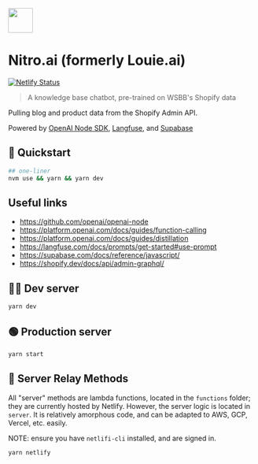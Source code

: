 <img src="./public/wsbb.png" width="50" />

# Nitro.ai (formerly Louie.ai)

[![Netlify Status](https://api.netlify.com/api/v1/badges/ecbff681-d90b-4a5b-9835-3e5678d32a21/deploy-status)](https://app.netlify.com/sites/nitroai/deploys)

> A knowledge base chatbot, pre-trained on WSBB's Shopify data

Pulling blog and product data from the Shopify Admin API.

Powered by [OpenAI Node SDK](https://github.com/openai/openai-node), [Langfuse](https://langfuse.com), and [Supabase](https://supabase.com)

## 🏁 Quickstart

```bash
## one-liner
nvm use && yarn && yarn dev
```

## Useful links

- https://github.com/openai/openai-node
- https://platform.openai.com/docs/guides/function-calling
- https://platform.openai.com/docs/guides/distillation
- https://langfuse.com/docs/prompts/get-started#use-prompt
- https://supabase.com/docs/reference/javascript/
- https://shopify.dev/docs/api/admin-graphql/

## &#129497;&#8205;&#9794;&#65039; Dev server

```bash
yarn dev
```

## 🟢 Production server

```bash
yarn start
```

## 🤖 Server Relay Methods

All "server" methods are lambda functions, located in the `functions` folder; they are currently hosted by Netlify. However, the server logic is located in `server`. It is relatively amorphous code, and can be adapted to AWS, GCP, Vercel, etc. easily.

NOTE: ensure you have `netlifi-cli` installed, and are signed in.

```bash
yarn netlify
```
